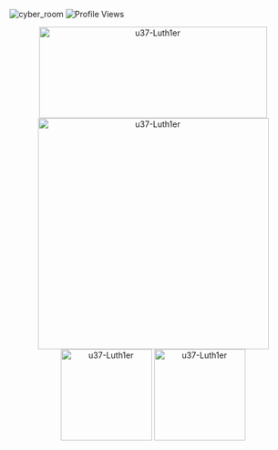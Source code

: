 ![cyber_room](https://mir-s3-cdn-cf.behance.net/project_modules/1400/bbefa799786133.5efa9bf3d1b49.gif)
![Profile Views](https://komarev.com/ghpvc/?username=u37-Luth1er&color=blue)




<div align="center">
<img  src="https://github-readme-stats.vercel.app/api?username=u37-Luth1er&theme=omni&show_icons=true&hide_border=true&count_private=true" alt="u37-Luth1er" width="400" height="160"/>
<img  src="https://github-readme-streak-stats.herokuapp.com/?user=u37-Luth1er&theme=omni&hide_border=true" alt="u37-Luth1er" width="405" />
<img src="https://github-readme-tech-stack.vercel.app/api/cards?title=Stack&lineCount=5&theme=cyberpunk&bg=%23191622&badge=%23472A43&border=%23191622&titleColor=%23FF79C6&line1=python%2Cpython%2Cffde57%3Btypescript%2Ctypescript%2C228bff%3Bnode.js%2Cnode.js%2C23ff62%3Breact%2Creact%2C32a3ff%3B&line2=c%2Cc%2C68a063%3Bjavascript%2Cjavascript%2Cf7df1e%3Bphp%2Cphp%2C787cb5%3Bjquery%2Cjquery%2C0769ad%3B&line3=mysql%2Cmysql%2Cff5733%3Bpostgresql%2Cpostgresql%2C3b91ff%3Bredis%2Credis%2Cff4141%3Bmongodb%2Cmongodb%2C43ff30%3B&line4=sqlite%2Csqlite%2C003B57%3Bdocker%2Cdocker%2C2496ED%3Bkubernetes%2Ckubernetes%2C326CE5%3B&line5=jenkins%2Cjenkins%2CD24939%3Bterraform%2Cterraform%2C7B42BC%3Bshell%2Cshell%2C5858b5%3Bjoomla%2Cjoomla%2Cff7a16%3B&line6=wordpress%2Cwordpress%2C21759B%3B" alt="u37-Luth1er" height="160"/>



<img src="https://github-readme-stats.vercel.app/api/top-langs/?username=u37-Luth1er&theme=omni&show_icons=true&hide_border=true&layout=compact" alt="u37-Luth1er" height="160"/>
</div>
